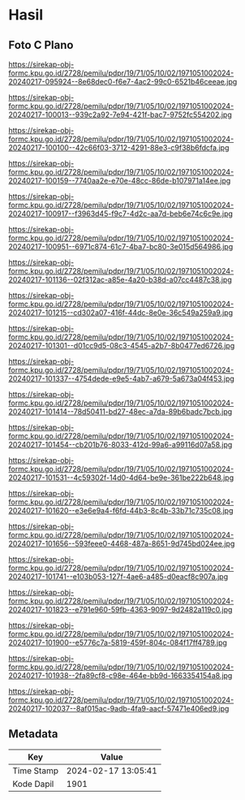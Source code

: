 # Hasil

## Foto C Plano

https://sirekap-obj-formc.kpu.go.id/2728/pemilu/pdpr/19/71/05/10/02/1971051002024-20240217-095924--8e68dec0-f6e7-4ac2-99c0-6521b46ceeae.jpg

https://sirekap-obj-formc.kpu.go.id/2728/pemilu/pdpr/19/71/05/10/02/1971051002024-20240217-100013--939c2a92-7e94-421f-bac7-9752fc554202.jpg

https://sirekap-obj-formc.kpu.go.id/2728/pemilu/pdpr/19/71/05/10/02/1971051002024-20240217-100100--42c66f03-3712-4291-88e3-c9f38b6fdcfa.jpg

https://sirekap-obj-formc.kpu.go.id/2728/pemilu/pdpr/19/71/05/10/02/1971051002024-20240217-100159--7740aa2e-e70e-48cc-86de-b107971a14ee.jpg

https://sirekap-obj-formc.kpu.go.id/2728/pemilu/pdpr/19/71/05/10/02/1971051002024-20240217-100917--f3963d45-f9c7-4d2c-aa7d-beb6e74c6c9e.jpg

https://sirekap-obj-formc.kpu.go.id/2728/pemilu/pdpr/19/71/05/10/02/1971051002024-20240217-100951--6971c874-61c7-4ba7-bc80-3e015d564986.jpg

https://sirekap-obj-formc.kpu.go.id/2728/pemilu/pdpr/19/71/05/10/02/1971051002024-20240217-101136--02f312ac-a85e-4a20-b38d-a07cc4487c38.jpg

https://sirekap-obj-formc.kpu.go.id/2728/pemilu/pdpr/19/71/05/10/02/1971051002024-20240217-101215--cd302a07-416f-44dc-8e0e-36c549a259a9.jpg

https://sirekap-obj-formc.kpu.go.id/2728/pemilu/pdpr/19/71/05/10/02/1971051002024-20240217-101301--d01cc9d5-08c3-4545-a2b7-8b0477ed6726.jpg

https://sirekap-obj-formc.kpu.go.id/2728/pemilu/pdpr/19/71/05/10/02/1971051002024-20240217-101337--4754dede-e9e5-4ab7-a679-5a673a04f453.jpg

https://sirekap-obj-formc.kpu.go.id/2728/pemilu/pdpr/19/71/05/10/02/1971051002024-20240217-101414--78d50411-bd27-48ec-a7da-89b6badc7bcb.jpg

https://sirekap-obj-formc.kpu.go.id/2728/pemilu/pdpr/19/71/05/10/02/1971051002024-20240217-101454--cb201b76-8033-412d-99a6-a99116d07a58.jpg

https://sirekap-obj-formc.kpu.go.id/2728/pemilu/pdpr/19/71/05/10/02/1971051002024-20240217-101531--4c59302f-14d0-4d64-be9e-361be222b648.jpg

https://sirekap-obj-formc.kpu.go.id/2728/pemilu/pdpr/19/71/05/10/02/1971051002024-20240217-101620--e3e6e9a4-f6fd-44b3-8c4b-33b71c735c08.jpg

https://sirekap-obj-formc.kpu.go.id/2728/pemilu/pdpr/19/71/05/10/02/1971051002024-20240217-101656--593feee0-4468-487a-8651-9d745bd024ee.jpg

https://sirekap-obj-formc.kpu.go.id/2728/pemilu/pdpr/19/71/05/10/02/1971051002024-20240217-101741--e103b053-127f-4ae6-a485-d0eacf8c907a.jpg

https://sirekap-obj-formc.kpu.go.id/2728/pemilu/pdpr/19/71/05/10/02/1971051002024-20240217-101823--e791e960-59fb-4363-9097-9d2482a119c0.jpg

https://sirekap-obj-formc.kpu.go.id/2728/pemilu/pdpr/19/71/05/10/02/1971051002024-20240217-101900--e5776c7a-5819-459f-804c-084f17ff4789.jpg

https://sirekap-obj-formc.kpu.go.id/2728/pemilu/pdpr/19/71/05/10/02/1971051002024-20240217-101938--2fa89cf8-c98e-464e-bb9d-1663354154a8.jpg

https://sirekap-obj-formc.kpu.go.id/2728/pemilu/pdpr/19/71/05/10/02/1971051002024-20240217-102037--8af015ac-9adb-4fa9-aacf-57471e406ed9.jpg


## Metadata

| Key        | Value               |
| ---------- | ------------------- |
| Time Stamp | 2024-02-17 13:05:41 |
| Kode Dapil | 1901                |




